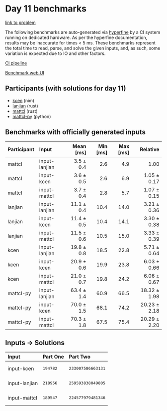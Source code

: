 # Day 11 benchmarks

[link to problem](https://adventofcode.com/2024/day/11)

The following benchmarks are auto-generated via
[hyperfine](https://github.com/sharkdp/hyperfine) by a CI system running on
dedicated hardware. As per the hyperfine documentation, results may be
inaccurate for times < 5 ms. These benchmarks represent the total time to read,
parse, and solve the given inputs, and, as such, some variation is expected due
to IO and other factors.

[CI pipeline](http://ci.papercode.net:8080/teams/main/pipelines/aoc2024)

[Benchmark web UI](https://aoc.ancalagon.black)


## Participants (with solutions for day 11)

- [kcen](https://github.com/kcen/aoc2024) (nim)
- [lanjian](https://github.com/lanjian/aoc-2024) (rust)
- [mattcl](https://github.com/mattcl/aoc2024) (rust)
- [mattcl-py](https://github.com/mattcl/aoc2024-py) (python)


## Benchmarks with officially generated inputs

| Participant | Input | Mean [ms] | Min [ms] | Max [ms] | Relative |
|:---|:---|---:|---:|---:|---:|
| mattcl | input-lanjian | 3.5 ± 0.4 | 2.6 | 4.9 | 1.00 |
| mattcl | input-kcen | 3.6 ± 0.5 | 2.6 | 6.9 | 1.05 ± 0.17 |
| mattcl | input-mattcl | 3.7 ± 0.4 | 2.8 | 5.7 | 1.07 ± 0.15 |
| lanjian | input-lanjian | 11.1 ± 0.4 | 10.4 | 14.0 | 3.21 ± 0.36 |
| lanjian | input-kcen | 11.4 ± 0.5 | 10.4 | 14.1 | 3.30 ± 0.38 |
| lanjian | input-mattcl | 11.5 ± 0.6 | 10.5 | 15.0 | 3.33 ± 0.39 |
| kcen | input-lanjian | 19.8 ± 0.8 | 18.5 | 22.8 | 5.71 ± 0.64 |
| kcen | input-kcen | 20.9 ± 0.6 | 19.9 | 23.8 | 6.03 ± 0.66 |
| kcen | input-mattcl | 21.0 ± 0.7 | 19.8 | 24.2 | 6.06 ± 0.67 |
| mattcl-py | input-lanjian | 63.4 ± 1.4 | 60.9 | 66.5 | 18.32 ± 1.98 |
| mattcl-py | input-kcen | 70.0 ± 1.5 | 68.1 | 74.2 | 20.23 ± 2.18 |
| mattcl-py | input-mattcl | 70.3 ± 1.8 | 67.5 | 75.4 | 20.29 ± 2.20 |


## Inputs -> Solutions

| Input | Part One | Part Two |
|:---|:---|:---|
|input-kcen|<pre>194782</pre>|<pre>233007586663131</pre>|
|input-lanjian|<pre>218956</pre>|<pre>259593838049805</pre>|
|input-mattcl|<pre>189547</pre>|<pre>224577979481346</pre>|